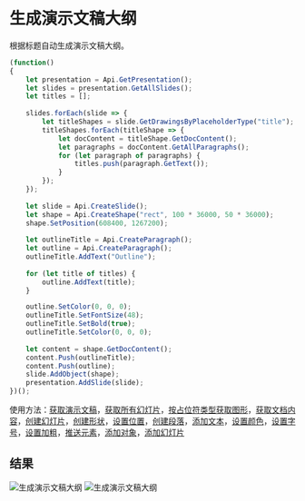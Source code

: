 # 生成演示文稿大纲

根据标题自动生成演示文稿大纲。

```ts
(function()
{
    let presentation = Api.GetPresentation();
    let slides = presentation.GetAllSlides();
    let titles = [];
    
    slides.forEach(slide => {
        let titleShapes = slide.GetDrawingsByPlaceholderType("title");
        titleShapes.forEach(titleShape => {
            let docContent = titleShape.GetDocContent();
            let paragraphs = docContent.GetAllParagraphs();
            for (let paragraph of paragraphs) {
                titles.push(paragraph.GetText());
            }
        });
    });
    
    let slide = Api.CreateSlide();
    let shape = Api.CreateShape("rect", 100 * 36000, 50 * 36000);
    shape.SetPosition(608400, 1267200);
    
    let outlineTitle = Api.CreateParagraph();
    let outline = Api.CreateParagraph();
    outlineTitle.AddText("Outline");
    
    for (let title of titles) {
        outline.AddText(title);
    }

    outline.SetColor(0, 0, 0);
    outlineTitle.SetFontSize(48);
    outlineTitle.SetBold(true);
    outlineTitle.SetColor(0, 0, 0);
    
    let content = shape.GetDocContent();
    content.Push(outlineTitle);
    content.Push(outline);
    slide.AddObject(shape);
    presentation.AddSlide(slide);
})();
```

使用方法：[获取演示文稿](/docs/office-api/usage-api/presentation-api/Api/Methods/GetPresentation.md)，[获取所有幻灯片](/docs/office-api/usage-api/presentation-api/ApiPresentation/Methods/GetAllSlides.md)，[按占位符类型获取图形](/docs/office-api/usage-api/presentation-api/ApiMaster/Methods/GetDrawingsByPlaceholderType.md)，[获取文档内容](/docs/office-api/usage-api/presentation-api/ApiShape/Methods/GetDocContent.md)，[创建幻灯片](/docs/office-api/usage-api/presentation-api/Api/Methods/CreateSlide.md)，[创建形状](/docs/office-api/usage-api/presentation-api/Api/Methods/CreateShape.md)，[设置位置](/docs/office-api/usage-api/presentation-api/ApiDrawing/Methods/SetPosition.md)，[创建段落](/docs/office-api/usage-api/presentation-api/Api/Methods/CreateParagraph.md)，[添加文本](/docs/office-api/usage-api/presentation-api/ApiParagraph/Methods/AddText.md)，[设置颜色](/docs/office-api/usage-api/presentation-api/ApiRun/Methods/SetColor.md)，[设置字号](/docs/office-api/usage-api/presentation-api/ApiRun/Methods/SetFontSize.md)，[设置加粗](/docs/office-api/usage-api/presentation-api/ApiRun/Methods/SetBold.md)，[推送元素](/docs/office-api/usage-api/presentation-api/ApiDocumentContent/Methods/Push.md)，[添加对象](/docs/office-api/usage-api/presentation-api/ApiSlide/Methods/AddObject.md)，[添加幻灯片](/docs/office-api/usage-api/presentation-api/ApiPresentation/Methods/AddSlide.md)

## 结果

![生成演示文稿大纲](/assets/images/plugins/generate-outline.png#gh-light-mode-only)
![生成演示文稿大纲](/assets/images/plugins/generate-outline.dark.png#gh-dark-mode-only)
